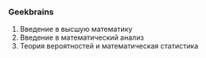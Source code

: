 ### Geekbrains

1. Введение в высшую математику
2. Введение в математический анализ
3. Теория вероятностей и математическая статистика
